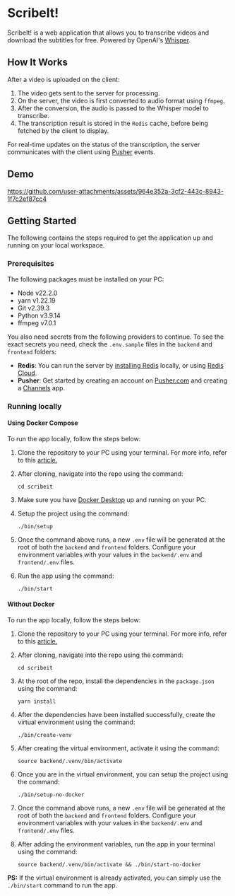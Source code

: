 # ScribeIt!

ScribeIt! is a web application that allows you to transcribe videos and download the subtitles for free. Powered by OpenAI's [Whisper](https://github.com/openai/whisper).

## How It Works

After a video is uploaded on the client:

1. The video gets sent to the server for processing.
2. On the server, the video is first converted to audio format using `ffmpeg`.
3. After the conversion, the audio is passed to the Whisper model to transcribe.
4. The transcription result is stored in the `Redis` cache, before being fetched by the client to display.

For real-time updates on the status of the transcription, the server communicates with the client using [Pusher](https://pusher.com/) events.

## Demo

https://github.com/user-attachments/assets/964e352a-3cf2-443c-8943-1f7c2ef87cc4

## Getting Started

The following contains the steps required to get the application up and running on your local workspace.

### Prerequisites

The following packages must be installed on your PC:

- Node v22.2.0
- yarn v1.22.19
- Git v2.39.3
- Python v3.9.14
- ffmpeg v7.0.1

You also need secrets from the following providers to continue. To see the exact secrets you need, check the `.env.sample` files in the `backend` and `frontend` folders:

- **Redis**: You can run the server by [installing Redis](https://redis.io/docs/latest/operate/oss_and_stack/install/install-redis/) locally, or using [Redis Cloud](https://redis.io/docs/latest/operate/rc/).
- **Pusher**: Get started by creating an account on [Pusher.com](https://dashboard.pusher.com/accounts/sign_up) and creating a [Channels](https://pusher.com/channels/) app.

### Running locally

#### Using Docker Compose

To run the app locally, follow the steps below:

1. Clone the repository to your PC using your terminal. For more info, refer to this [article.](https://docs.github.com/en/github/creating-cloning-and-archiving-repositories/cloning-a-repository-from-github/cloning-a-repository)

2. After cloning, navigate into the repo using the command:

   ```
   cd scribeit
   ```

3. Make sure you have [Docker Desktop](https://www.docker.com/products/docker-desktop/) up and running on your PC.

4. Setup the project using the command:

   ```
   ./bin/setup
   ```

5. Once the command above runs, a new `.env` file will be generated at the root of both the `backend` and `frontend` folders. Configure your environment variables with your values in the `backend/.env` and `frontend/.env` files.

6. Run the app using the command:

   ```
   ./bin/start
   ```

#### Without Docker

To run the app locally, follow the steps below:

1. Clone the repository to your PC using your terminal. For more info, refer to this [article.](https://docs.github.com/en/github/creating-cloning-and-archiving-repositories/cloning-a-repository-from-github/cloning-a-repository)

2. After cloning, navigate into the repo using the command:

   ```
   cd scribeit
   ```

3. At the root of the repo, install the dependencies in the `package.json` using the command:

   ```
   yarn install
   ```

4. After the dependencies have been installed successfully, create the virtual environment using the command:

   ```
   ./bin/create-venv
   ```

5. After creating the virtual environment, activate it using the command:

   ```
   source backend/.venv/bin/activate
   ```

6. Once you are in the virtual environment, you can setup the project using the command:

   ```
   ./bin/setup-no-docker
   ```

7. Once the command above runs, a new `.env` file will be generated at the root of both the `backend` and `frontend` folders. Configure your environment variables with your values in the `backend/.env` and `frontend/.env` files.

8. After adding the environment variables, run the app in your terminal using the command:

   ```
   source backend/.venv/bin/activate && ./bin/start-no-docker
   ```

**PS:** If the virtual environment is already activated, you can simply use the `./bin/start` command to run the app.
